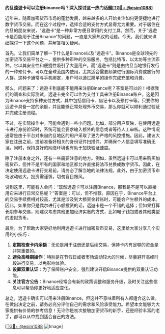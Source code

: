 **约旦遠遊卡可以注册binance吗？深入探讨这一热门话题[[TG💪+ @esim1088](https://t.me/s/esim1088)]**

近年来，随着加密货币市场的蓬勃发展，越来越多的人开始关注如何更便捷地进行数字货币交易。而在这个过程中，选择合适的支付方式显得尤为重要。对于居住在约旦的朋友来说，“遠遊卡”是一种非常方便且常用的支付工具。然而，关于“远遊卡是否能用于注册Binance”的问题，一直是大家热议的话题。今天，我们就来详细探讨一下这个问题，并解答相关疑问。

首先，让我们简单了解一下什么是Binance以及“远遊卡”。Binance是全球领先的加密货币交易平台之一，提供多种币种的交易服务，包括比特币、以太坊等主流币种。它以其安全性和便捷性吸引了大量用户。而“远遊卡”则是由约旦当地银行发行的一种预付卡，可以在全球范围内使用，尤其适合需要频繁进行国际消费或旅行的人群。这种卡通常与手机绑定，用户可以通过简单的操作完成充值和消费。

那么，问题来了：远遊卡到底能不能用来注册Binance呢？答案是可以的！根据我们的调查和实际测试，远遊卡完全可以作为支付工具来注册Binance账户。这是因为Binance支持多种支付方式，其中包括信用卡、借记卡以及预付卡等。只要你的远遊卡具备一定的余额，并且能够正常处理外币交易，那么你就可以顺利通过验证并完成注册流程。

不过，在实际操作中，可能会遇到一些小问题。比如，部分用户反映，在使用远遊卡进行身份验证时，系统可能会要求输入额外的信息或者等待人工审核。这种情况通常是由于平台对来自约旦地区的用户采取了更为严格的风控措施。因此，建议大家在注册之前，提前准备好相关的身份证件扫描件，并确保个人信息填写准确无误。同时，保持良好的网络环境也有助于加快验证速度。

除了注册本身之外，还有一些需要注意的地方。例如，虽然远遊卡可以用来购买加密货币，但并不是所有的国家和地区都允许直接将法币兑换成数字货币。因此，在决定使用远遊卡进行交易前，请务必了解当地的法律法规。此外，由于加密货币市场波动较大，投资需谨慎，切勿盲目跟风。

说到这里，可能有人会问：“既然远遊卡可以注册Binance，那我是不是可以直接用它来进行日常交易呢？”答案是：可以，但不推荐。原因在于，Binance平台上的交易手续费相对较高，尤其是涉及到大额资金转账时，可能会产生额外的成本。因此，如果你只是偶尔进行小额投资的话，远遊卡是一个不错的选择；但如果打算长期参与交易，则建议考虑其他更加经济实惠的方式，比如电子钱包或者其他类型的虚拟货币。

最后，为了帮助大家更好地利用远遊卡进行加密货币交易，这里给大家分享几个实用的小技巧：

1. **定期检查卡内余额**：无论是用于注册还是后续交易，保持卡内有足够的资金是非常重要的。
2. **避免高峰期操作**：特别是在节假日或者市场波动较大的时候，尽量避开高峰时段进行交易，以免影响体验。
3. **设置双重认证**：为了保障账户安全，强烈建议开启Binance提供的双重认证功能。
4. **关注官方公告**：Binance经常会有新的政策调整和服务升级，及时关注这些信息可以帮助你更好地适应变化。

总之，远遊卡确实可以用来注册Binance，但这并不意味着所有人都适合这么做。在做出决定之前，请务必充分评估自己的需求和风险承受能力。希望本文能够为大家提供有价值的参考信息！无论你是初次接触加密货币的新手，还是经验丰富的老手，都可以从中找到适合自己的方法。

[[TG💪+ @esim1088](https://t.me/s/esim1088) ![Image](https://i.postimg.cc/4NQfJmqS/Snipaste-2025-05-13-00-14-12.png)]